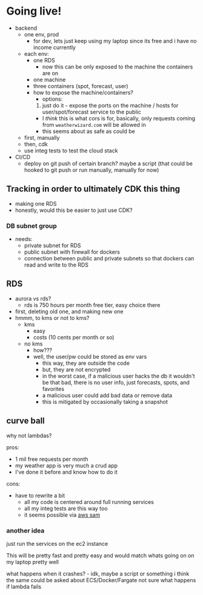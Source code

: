 # Going live!
* backend
  * one env, prod
    * for dev, lets just keep using my laptop since its free and i have no income currently
  * each env:
    * one RDS
      * now this can be only exposed to the machine the containers are on
    * one machine
    * three containers (spot, forecast, user)
    * how to expose the machine/containers?
      * options:
      1) just do it - expose the ports on the machine / hosts for user/spot/forecast service to the public 
        * I *think* this is what cors is for, basically, only requests coming from `weatherwizard.com` will be allowed in
        * this seems about as safe as could be
  * first, manually
  * then, cdk
  * use integ tests to test the cloud stack
* CI/CD
  * deploy on git push of certain branch? maybe a script (that could be hooked to git push or run manually, manually for now)

## Tracking in order to ultimately CDK this thing
* making one RDS
* honestly, would this be easier to just use CDK?

### DB subnet group
* needs:
  * private subnet for RDS
  * public subnet with firewall for dockers
  * connection between public and private subnets so that dockers can read and write to the RDS

## RDS
* aurora vs rds?
  * rds is 750 hours per month free tier, easy choice there
* first, deleting old one, and making new one
* hmmm, to kms or not to kms?
  * kms
    * easy
    * costs (10 cents per month or so)
  * no kms
    * how???
    * well, the user/pw could be stored as env vars
      * this way, they are outside the code
      * but, they are not encrypted
      * in the worst case, if a malicious user hacks the db it wouldn't be that bad, there is no user info, just forecasts, spots, and favorites
      * a malicious user could add bad data or remove data
      * this is mitigated by occasionally taking a snapshot

## curve ball
why not lambdas?

pros:
* 1 mil free requests per month
* my weather app is very much a crud app
* I've done it before and know how to do it

cons:
* have to rewrite a bit
  * all my code is centered around full running services
  * all my integ tests are this way too
  * it seems possible via [aws sam](https://docs.aws.amazon.com/serverless-application-model/latest/developerguide/serverless-sam-cli-using-invoke.html)

### another idea
just run the services on the ec2 instance

This will be pretty fast and pretty easy and would match whats going on on my laptop pretty well

what happens when it crashes? - idk, maybe a script or something
i think the same could be asked about ECS/Docker/Fargate
not sure what happens if lambda fails
